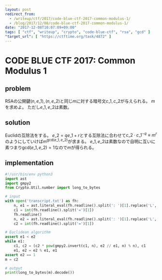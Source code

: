 ```yaml
---
layout: post
redirect_from:
  - /writeup/ctf/2017/code-blue-ctf-2017-common-modulus-1/
  - /blog/2017/12/08/code-blue-ctf-2017-common-modulus-1/
date: "2017-12-08T10:07:09+09:00"
tags: [ "ctf", "writeup", "crypto", "code-blue-ctf", "rsa", "gcd" ]
"target_url": [ "https://ctftime.org/task/4872" ]
---
```


# CODE BLUE CTF 2017: Common Modulus 1

## problem

RSAの公開鍵$(n, e\_1), (n, e\_2)$と同じ$m$に対する暗号文$c\_1, c\_2$が与えられる。
$m$を求めよ。
ただし$e\_1, e\_2$は素数。

## solution

Euclidの互除法をする。
$e\_2 = qe\_1 + r$とする互除法に合わせて$c\_2 \cdot c\_1^{- q} \equiv m^r$のようにしていけば$m^{\mathrm{gcd}(e\_1, e\_2)}$が求まる。
$e\_1, e\_2$は素数なので自明に互いに素つまり$\mathrm{gcd}(e\_1, e\_2) = 1$なので$m$が得られる。

## implementation

``` python
#!/usr/bin/env python3
import ast
import gmpy2
from Crypto.Util.number import long_to_bytes

# input
with open('transcript.txt') as fh:
    n, e1 = ast.literal_eval(fh.readline().split(': ')[1].replace('L', ''))
    c1 = int(fh.readline().split('=')[1])
    fh.readline()
    n, e2 = ast.literal_eval(fh.readline().split(': ')[1].replace('L', ''))
    c2 = int(fh.readline().split('=')[1])

# Euclidean algorithm
assert e1 < e2
while e1:
    c1, c2 = (c2 * pow(gmpy2.invert(c1, n), e2 // e1, n) % n), c1
    e1, e2 = e2 % e1, e1
assert e2 == 1
m = c2

# output
print(long_to_bytes(m).decode())
```
